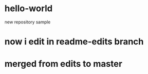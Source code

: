 # hello-world
new repository sample 
# now i edit in readme-edits branch
# merged from edits to master
